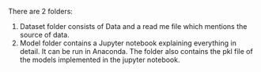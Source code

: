 There are 2 folders:
1) Dataset folder consists of Data and a read me file which mentions the source of data.
2) Model folder contains a Jupyter notebook explaining everything in detail. It can be run in Anaconda. The folder also contains the pkl file of the models implemented in the jupyter notebook.
